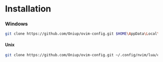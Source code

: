 # Installation

### Windows

```bash
git clone https://github.com/Oniup/ovim-config.git $HOME\AppData\Local\nvim\lua\config --depth 1
```

#### Unix

```bash
git clone https://github.com/Oniup/ovim-config.git ~/.config/nvim/lua/config --depth 1
```
